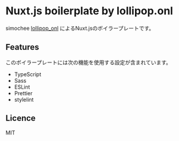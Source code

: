 # Nuxt.js boilerplate by lollipop.onl

simochee <a href="https://twitter.com/lollipop_onl">lollipop_onl</a> によるNuxt.jsのボイラープレートです。

## Features

このボイラープレートには次の機能を使用する設定が含まれています。

* TypeScript
* Sass
* ESLint
* Prettier
* stylelint

## Licence

MIT
